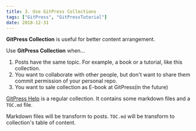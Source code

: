 ```yaml
---
title: 3. Use GitPress Collections
tags: ["GitPress", "GitPressTutorial"]
date: 2018-12-31
---
```


**GitPress Collection** is useful for better content arrangement.

Use **GitPress Collection** when…

1. Posts have the same topic. For example, a book or a tutorial, like this collection.
2. You want to collaborate with other people, but don't want to share them commit permission of your personal repo.
3. You want to sale collection as E-book at GitPress(in the future)

[GitPress Help](https://gitpress.io/c/helps/welcome) is a regular collection. It contains some markdown files and a `TOC.md` file. 

Markdown files will be transform to posts. `TOC.md` will be transform to collection's table of content.
